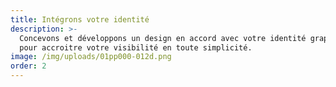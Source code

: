 ```yaml
---
title: Intégrons votre identité
description: >-
  Concevons et développons un design en accord avec votre identité graphique
  pour accroitre votre visibilité en toute simplicité.
image: /img/uploads/01pp000-012d.png
order: 2
---
```


